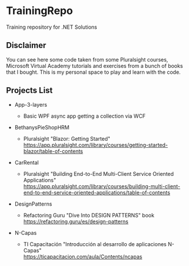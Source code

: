 # TrainingRepo
Training repository for .NET Solutions

## Disclaimer
You can see here some code taken from some Pluralsight courses, Microsoft Virtual Academy tutorials and exercises from a bunch of books that I bought.
This is my personal space to play and learn with the code.

## Projects List
* <bold>App-3-layers</bold> 
  - Basic WPF async app getting a collection via WCF
  
* <bold>BethanysPieShopHRM</bold>
  - Pluralsight "Blazor: Getting Started"<br>
    https://app.pluralsight.com/library/courses/getting-started-blazor/table-of-contents
    
* <bold>CarRental</bold>
  - Pluralsight "Building End-to-End Multi-Client Service Oriented Applications"<br>
  https://app.pluralsight.com/library/courses/building-multi-client-end-to-end-service-oriented-applications/table-of-contents
  
* <bold>DesignPatterns</bold>
  - Refactoring Guru "Dive Into DESIGN PATTERNS" book<br>
  https://refactoring.guru/es/design-patterns
  
* <bold>N-Capas</bold>
  - TI Capacitación "Introducción al desarrollo de aplicaciones N-Capas"<br>
  https://ticapacitacion.com/aula/Contents/ncapas
